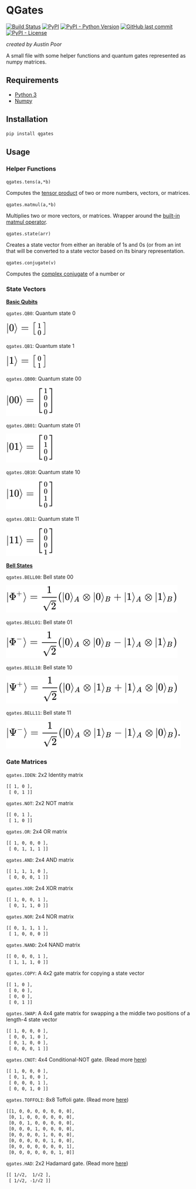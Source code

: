 # QGates

[![Build Status](https://travis-ci.org/a-poor/QGates.svg?branch=master)](https://travis-ci.org/a-poor/QGates)
[![PyPI](https://img.shields.io/pypi/v/qgates)](https://pypi.org/project/qgates/)
[![PyPI - Python Version](https://img.shields.io/pypi/pyversions/qgates)](https://pypi.org/project/qgates/)
[![GitHub last commit](https://img.shields.io/github/last-commit/a-poor/qgates)](https://github.com/a-poor/QGates)
[![PyPI - License](https://img.shields.io/pypi/l/qgates)](https://github.com/a-poor/QGates)


_created by Austin Poor_

A small file with some helper functions and quantum gates represented as numpy matrices.


## Requirements

* [Python 3](https://www.python.org/downloads/)
* [Numpy](https://numpy.org/)

## Installation

```bash
pip install qgates
```

## Usage

### Helper Functions

`qgates.tens(a,*b)`

Computes the [tensor product](https://en.wikipedia.org/wiki/Tensor_product) of two or more numbers, vectors, or matrices.

`qgates.matmul(a,*b)`

Multiplies two or more vectors, or matrices. Wrapper around the [built-in matmul operator](https://docs.python.org/3/library/operator.html#operator.matmul). 

`qgates.state(arr)`

Creates a state vector from either an iterable of 1s and 0s (or from an int that will be converted to a state vector based on its binary representation.

`qgates.conjugate(v)`

Computes the [complex conjugate](https://en.wikipedia.org/wiki/Complex_conjugate) of a number or  

### State Vectors

[__Basic Qubits__](https://en.wikipedia.org/wiki/Qubit)

`qgates.QB0`: Quantum state 0 

![QB0](qubit-images/qb0.svg)

`qgates.QB1`: Quantum state 1

![QB0](qubit-images/qb1.svg)

`qgates.QB00`: Quantum state 00

![QB00](qubit-images/qb00.svg)

`qgates.QB01`: Quantum state 01

![QB01](qubit-images/qb01.svg)

`qgates.QB10`: Quantum state 10

![QB10](qubit-images/qb10.svg)

`qgates.QB11`: Quantum state 11

![QB11](qubit-images/qb11.svg)

[__Bell States__](https://en.wikipedia.org/wiki/Bell_state)

`qgates.BELL00`: Bell state 00

![BELL00](qubit-images/bell00.svg)

`qgates.BELL01`: Bell state 01

![BELL01](qubit-images/bell01.svg)

`qgates.BELL10`: Bell state 10

![BELL10](qubit-images/bell10.svg)

`qgates.BELL11`: Bell state 11

![BELL11](qubit-images/bell11.svg)


### Gate Matrices

`qgates.IDEN`: 2x2 Identity matrix 

```
[[ 1, 0 ],
 [ 0, 1 ]]
```

`qgates.NOT`: 2x2 NOT matrix 

```
[[ 0, 1 ],
 [ 1, 0 ]]
```

`qgates.OR`: 2x4 OR matrix 

```
[[ 1, 0, 0, 0 ],
 [ 0, 1, 1, 1 ]]
```

`qgates.AND`: 2x4 AND matrix 

```
[[ 1, 1, 1, 0 ],
 [ 0, 0, 0, 1 ]]
```

`qgates.XOR`: 2x4 XOR matrix 

```
[[ 1, 0, 0, 1 ],
 [ 0, 1, 1, 0 ]]
```

`qgates.NOR`: 2x4 NOR matrix 

```
[[ 0, 1, 1, 1 ],
 [ 1, 0, 0, 0 ]]
```

`qgates.NAND`: 2x4 NAND matrix 

```
[[ 0, 0, 0, 1 ],
 [ 1, 1, 1, 0 ]]
```

`qgates.COPY`: A 4x2 gate matrix for copying a state vector

```
[[ 1, 0 ],
 [ 0, 0 ],
 [ 0, 0 ],
 [ 0, 1 ]]
```

`qgates.SWAP`: A 4x4 gate matrix for swapping a the middle two positions of a length-4 state vector

```
[[ 1, 0, 0, 0 ],
 [ 0, 0, 1, 0 ],
 [ 0, 1, 0, 0 ],
 [ 0, 0, 0, 1 ]]
```

`qgates.CNOT`: 4x4 Conditional-NOT gate. (Read more [here](https://en.wikipedia.org/wiki/Controlled_NOT_gate))

```
[[ 1, 0, 0, 0 ],
 [ 0, 1, 0, 0 ],
 [ 0, 0, 0, 1 ],
 [ 0, 0, 1, 0 ]]
```

`qgates.TOFFOLI`: 8x8 Toffoli gate. (Read more [here](https://en.wikipedia.org/wiki/Toffoli_gate))

```
[[1, 0, 0, 0, 0, 0, 0, 0],
 [0, 1, 0, 0, 0, 0, 0, 0],
 [0, 0, 1, 0, 0, 0, 0, 0],
 [0, 0, 0, 1, 0, 0, 0, 0],
 [0, 0, 0, 0, 1, 0, 0, 0],
 [0, 0, 0, 0, 0, 1, 0, 0],
 [0, 0, 0, 0, 0, 0, 0, 1],
 [0, 0, 0, 0, 0, 0, 1, 0]]
```

`qgates.HAD`: 2x2 Hadamard gate. (Read more [here](https://en.wikipedia.org/wiki/Quantum_logic_gate#Hadamard_(H)_gate))

```
[[ 1/√2,  1/√2 ],
 [ 1/√2, -1/√2 ]]
```


